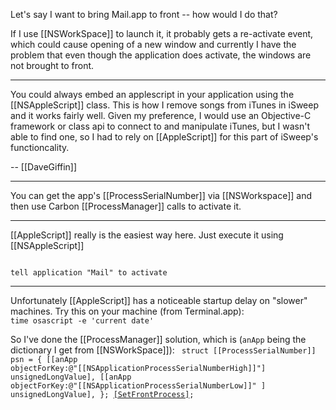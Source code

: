 Let's say I want to bring Mail.app to front -- how would I do that?

If I use [[NSWorkSpace]] to launch it, it probably gets a re-activate event, which could cause opening of a new window and currently I have the problem that even though the application does activate, the windows are not brought to front.

----

You could always embed an applescript in your application using the [[NSAppleScript]] class. This is how I remove songs from iTunes in iSweep and it works fairly well. Given my preference, I would use an Objective-C framework or class api to connect to and manipulate iTunes, but I wasn't able to find one, so I had to rely on [[AppleScript]] for this part of iSweep's functioncality.

-- [[DaveGiffin]]

----

You can get the app's [[ProcessSerialNumber]] via [[NSWorkspace]] and then use Carbon [[ProcessManager]] calls to activate it.

----

[[AppleScript]] really is the easiest way here. Just execute it using [[NSAppleScript]]

<code>
tell application "Mail" to activate
</code>

----

Unfortunately [[AppleScript]] has a noticeable startup delay on "slower" machines. Try this on your machine (from Terminal.app):
<code>
time osascript -e 'current date'
</code>

So I've done the [[ProcessManager]] solution, which is (``anApp`` being the dictionary I get from [[NSWorkSpace]]):
<code>
struct [[ProcessSerialNumber]] psn = {
   [[anApp objectForKey:@"[[NSApplicationProcessSerialNumberHigh]]"] unsignedLongValue],
   [[anApp objectForKey:@"[[NSApplicationProcessSerialNumberLow]]" ] unsignedLongValue],
};
[[SetFrontProcess]](&psn);
</code>